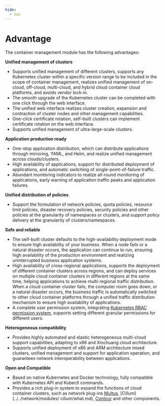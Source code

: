 ```yaml
---
hide:
  - toc
---
```


# Advantage

The container management module has the following advantages:

**Unified management of clusters**

- Supports unified management of different clusters, supports any Kubernetes cluster within a specific version range to be included in the scope of container management, realizes unified management of on-cloud, off-cloud, multi-cloud, and hybrid cloud container cloud platforms, and avoids vendor lock-in.
- The smooth upgrade of the Kubernetes cluster can be completed with one click through the web interface.
- The unified web interface realizes cluster creation, expansion and contraction of cluster nodes and other management capabilities.
- One-click certificate rotation, self-built clusters can implement certificate rotation on the web interface.
- Supports unified management of ultra-large-scale clusters.

**Application production ready**

- One-stop application distribution, which can distribute applications through mirroring, YAML, and Helm, and realize unified management across clouds/clusters.
- High availability of applications, support for distributed deployment of applications, and automatic switching of single-point-of-failure traffic.
- Abundant monitoring indicators to realize all-round monitoring of applications, early warning of application traffic peaks and application failures.

**Unified distribution of policies**

- Support the formulation of network policies, quota policies, resource limit policies, disaster recovery policies, security policies and other policies at the granularity of namespaces or clusters, and support policy delivery at the granularity of clusters/namespaces.

**Safe and reliable**

- The self-built cluster defaults to the high-availability deployment mode to ensure high availability of your business. When a node fails or a natural disaster occurs, the application can continue to run, ensuring high availability of the production environment and realizing uninterrupted business application systems.
- High availability of cross-regional applications, supports the deployment of different container clusters across regions, and can deploy services on multiple cloud container clusters in different regions at the same time, helping applications to achieve multi-regional traffic distribution.
  When a cloud container cluster fails, the computer room goes down, or a natural disaster occurs, the business traffic is automatically switched to other cloud container platforms through a unified traffic distribution mechanism to ensure high availability of applications.
- A complete user permission system, integrating [Kubernetes RBAC permission system](https://kubernetes.io/docs/reference/access-authn-authz/rbac/), supports setting different granular permissions for different users.

**Heterogeneous compatibility**

- Provides highly automated and elastic heterogeneous multi-cloud support capabilities, adapting to x86 and Xinchuang cloud architecture.
- Supports unified deployment of x86 and ARM architecture mixed clusters, unified management and support for application operation, and guarantees network interoperability between applications.

**Open and Compatible**

- Based on native Kubernetes and Docker technology, fully compatible with Kubernetes API and Kubectl commands.
- Provides a rich plug-in system to expand the functions of cloud container clusters, such as network plug-ins [Multus](https://github.com/k8snetworkplumbingwg/multus-cni), [Cillum](../../network/modules/ cilium/what.md), [Contour](https://projectcontour.io/) and other components.